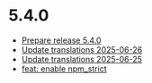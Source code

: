 # 5.4.0
- [Prepare release 5.4.0](https://github.com/shopware/SwagLanguagePack/commit/01b31a6)
- [Update translations 2025-06-26](https://github.com/shopware/SwagLanguagePack/commit/2dbf929)
- [Update translations 2025-06-25](https://github.com/shopware/SwagLanguagePack/commit/f828f61)
- [feat: enable npm_strict](https://github.com/shopware/SwagLanguagePack/commit/39573f4)